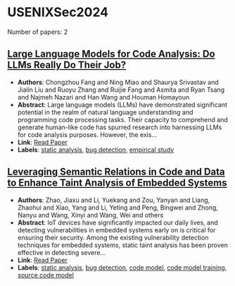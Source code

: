# USENIXSec2024

Number of papers: 2

## [Large Language Models for Code Analysis: Do LLMs Really Do Their Job?](paper_1.md)
- **Authors**: Chongzhou Fang and Ning Miao and Shaurya Srivastav and Jialin Liu and Ruoyu Zhang and Ruijie Fang and Asmita and Ryan Tsang and Najmeh Nazari and Han Wang and Houman Homayoun
- **Abstract**: Large language models (LLMs) have demonstrated significant potential in the realm of natural language understanding and programming code processing tasks. Their capacity to comprehend and generate human-like code has spurred research into harnessing LLMs for code analysis purposes. However, the exis...
- **Link**: [Read Paper](https://www.usenix.org/conference/usenixsecurity24/presentation/fang)
- **Labels**: [static analysis](../../labels/static_analysis.md), [bug detection](../../labels/bug_detection.md), [empirical study](../../labels/empirical_study.md)

## [Leveraging Semantic Relations in Code and Data to Enhance Taint Analysis of Embedded Systems](paper_2.md)
- **Authors**: Zhao, Jiaxu and Li, Yuekang and Zou, Yanyan and Liang, Zhaohui and Xiao, Yang and Li, Yeting and Peng, Bingwei and Zhong, Nanyu and Wang, Xinyi and Wang, Wei and others
- **Abstract**: IoT devices have significantly impacted our daily lives, and detecting vulnerabilities in embedded systems early on is critical for ensuring their security. Among the existing vulnerability detection techniques for embedded systems, static taint analysis has been proven effective in detecting severe...
- **Link**: [Read Paper](https://www.usenix.org/system/files/usenixsecurity24-zhao.pdf)
- **Labels**: [static analysis](../../labels/static_analysis.md), [bug detection](../../labels/bug_detection.md), [code model](../../labels/code_model.md), [code model training](../../labels/code_model_training.md), [source code model](../../labels/source_code_model.md)

